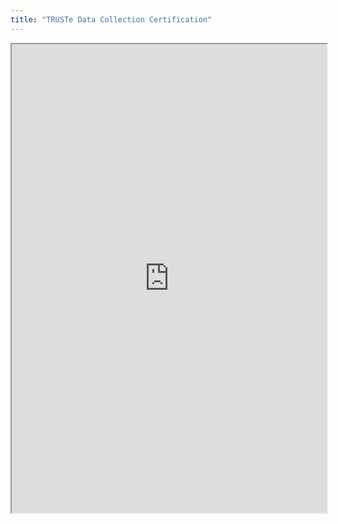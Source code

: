 ```yaml
---
title: "TRUSTe Data Collection Certification"
---
```



<iframe height="750" width="100%" src="https://ewelton.github.io/ktest/wiki.html#TRUSTe%20Data%20Collection%20Certification"></iframe>
